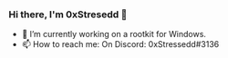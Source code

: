 ### Hi there, I'm 0xStresedd 👋

- 🔭 I’m currently working on a rootkit for Windows.
- 📫 How to reach me: On Discord: 0xStressedd#3136



